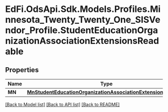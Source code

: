 # EdFi.OdsApi.Sdk.Models.Profiles.Minnesota_Twenty_Twenty_One_SISVendor_Profile.StudentEducationOrganizationAssociationExtensionsReadable
## Properties

Name | Type | Description | Notes
------------ | ------------- | ------------- | -------------
**MN** | [**MnStudentEducationOrganizationAssociationExtensionReadable**](MnStudentEducationOrganizationAssociationExtensionReadable.md) |  | [optional] 

[[Back to Model list]](../README.md#documentation-for-models) [[Back to API list]](../README.md#documentation-for-api-endpoints) [[Back to README]](../README.md)

